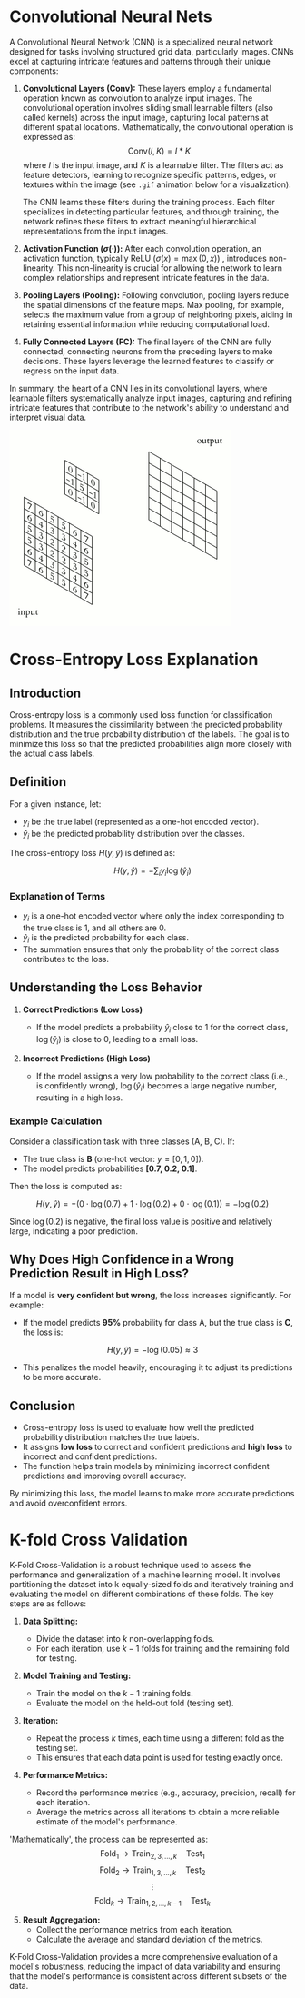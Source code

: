 # Convolutional Neural Nets
A Convolutional Neural Network (CNN) is a specialized neural network designed for tasks involving structured grid data, particularly images. CNNs excel at capturing intricate features and patterns through their unique components:

1. **Convolutional Layers ($\text{Conv}$):** These layers employ a fundamental operation known as convolution to analyze input images. The convolutional operation involves sliding small learnable filters (also called kernels) across the input image, capturing local patterns at different spatial locations. Mathematically, the convolutional operation is expressed as:
   $$\text{Conv}(I, K) = I \ast K$$
   where $I$ is the input image, and $K$ is a learnable filter. The filters act as feature detectors, learning to recognize specific patterns, edges, or textures within the image (see `.gif` animation below for a visualization).

   The CNN learns these filters during the training process. Each filter specializes in detecting particular features, and through training, the network refines these filters to extract meaningful hierarchical representations from the input images.

2. **Activation Function ($\sigma(\cdot)$):** After each convolution operation, an activation function, typically ReLU  ($`\sigma(x) = \max(0, x)`$) , introduces non-linearity. This non-linearity is crucial for allowing the network to learn complex relationships and represent intricate features in the data.

3. **Pooling Layers ($\text{Pooling}$):** Following convolution, pooling layers reduce the spatial dimensions of the feature maps. Max pooling, for example, selects the maximum value from a group of neighboring pixels, aiding in retaining essential information while reducing computational load.

4. **Fully Connected Layers ($\text{FC}$):** The final layers of the CNN are fully connected, connecting neurons from the preceding layers to make decisions. These layers leverage the learned features to classify or regress on the input data.

In summary, the heart of a CNN lies in its convolutional layers, where learnable filters systematically analyze input images, capturing and refining intricate features that contribute to the network's ability to understand and interpret visual data.

![alt text](<Sans titre.gif>)


# Cross-Entropy Loss Explanation

## Introduction
Cross-entropy loss is a commonly used loss function for classification problems. It measures the dissimilarity between the predicted probability distribution and the true probability distribution of the labels. The goal is to minimize this loss so that the predicted probabilities align more closely with the actual class labels.

## Definition
For a given instance, let:
- $` y_i `$ be the true label (represented as a one-hot encoded vector).
- $` \hat{y}_i `$ be the predicted probability distribution over the classes.

The cross-entropy loss $` H(y, \hat{y}) `$ is defined as:


$$H(y, \hat{y}) = -\sum_{i} y_i \log(\hat{y}_i)$$


### Explanation of Terms
- $` y_i `$ is a one-hot encoded vector where only the index corresponding to the true class is 1, and all others are 0.
- $` \hat{y}_i `$ is the predicted probability for each class.
- The summation ensures that only the probability of the correct class contributes to the loss.

## Understanding the Loss Behavior
1. **Correct Predictions (Low Loss)**
   - If the model predicts a probability $` \hat{y}_i `$ close to 1 for the correct class, $` \log(\hat{y}_i) `$ is close to 0, leading to a small loss.

2. **Incorrect Predictions (High Loss)**
   - If the model assigns a very low probability to the correct class (i.e., is confidently wrong), $` \log(\hat{y}_i) `$ becomes a large negative number, resulting in a high loss.

### Example Calculation
Consider a classification task with three classes (A, B, C). If:
- The true class is **B** (one-hot vector: $` y = [0,1,0] `$).
- The model predicts probabilities **[0.7, 0.2, 0.1]**.

Then the loss is computed as:

$$H(y, \hat{y}) = - (0 \cdot \log(0.7) + 1 \cdot \log(0.2) + 0 \cdot \log(0.1)) = -\log(0.2)$$

Since $` \log(0.2) `$ is negative, the final loss value is positive and relatively large, indicating a poor prediction.

## Why Does High Confidence in a Wrong Prediction Result in High Loss?
If a model is **very confident but wrong**, the loss increases significantly. For example:
- If the model predicts **95%** probability for class A, but the true class is **C**, the loss is:
  
 $$ H(y, \hat{y}) = -\log(0.05) \approx 3$$
  
- This penalizes the model heavily, encouraging it to adjust its predictions to be more accurate.

## Conclusion
- Cross-entropy loss is used to evaluate how well the predicted probability distribution matches the true labels.
- It assigns **low loss** to correct and confident predictions and **high loss** to incorrect and confident predictions.
- The function helps train models by minimizing incorrect confident predictions and improving overall accuracy.

By minimizing this loss, the model learns to make more accurate predictions and avoid overconfident errors.

# K-fold Cross Validation

K-Fold Cross-Validation is a robust technique used to assess the performance and generalization of a machine learning model. It involves partitioning the dataset into k equally-sized folds and iteratively training and evaluating the model on different combinations of these folds. The key steps are as follows:

1. **Data Splitting:**
   - Divide the dataset into $`k`$ non-overlapping folds.
   - For each iteration, use $`k-1`$ folds for training and the remaining fold for testing.

2. **Model Training and Testing:**
   - Train the model on the $`k-1`$ training folds.
   - Evaluate the model on the held-out fold (testing set).

3. **Iteration:**
   - Repeat the process $`k`$ times, each time using a different fold as the testing set.
   - This ensures that each data point is used for testing exactly once.

4. **Performance Metrics:**
   - Record the performance metrics (e.g., accuracy, precision, recall) for each iteration.
   - Average the metrics across all iterations to obtain a more reliable estimate of the model's performance.

'Mathematically', the process can be represented as:
   $$\text{Fold}_{1} \rightarrow \text{Train}_{2,3,...,k} \quad \text{Test}_{1}$$
   $$\text{Fold}_{2} \rightarrow \text{Train}_{1,3,...,k} \quad \text{Test}_{2}$$
   $$\vdots$$
   $$\text{Fold}_{k} \rightarrow \text{Train}_{1,2,...,k-1} \quad \text{Test}_{k}$$

5. **Result Aggregation:**
   - Collect the performance metrics from each iteration.
   - Calculate the average and standard deviation of the metrics.

K-Fold Cross-Validation provides a more comprehensive evaluation of a model's robustness, reducing the impact of data variability and ensuring that the model's performance is consistent across different subsets of the data.